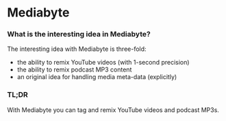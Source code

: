 # Mediabyte

### What is the interesting idea in Mediabyte?

The interesting idea with Mediabyte is three-fold: 


- the ability to remix YouTube videos (with 1-second precision)
- the ability to remix podcast MP3 content
- an original idea for handling media meta-data (explicitly)





### TL;DR

With Mediabyte you can tag and remix YouTube videos and podcast MP3s.
